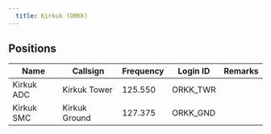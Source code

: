 ```yaml
---
  title: Kirkuk (ORKK)
---
```


## Positions

|    Name   | Callsign	| Frequency | Login ID | Remarks |
| --------- | --------	| ---------	| -------- | ------- |
| Kirkuk ADC | Kirkuk Tower | 125.550 | ORKK_TWR | |
| Kirkuk SMC | Kirkuk Ground | 127.375 | ORKK_GND	| |
